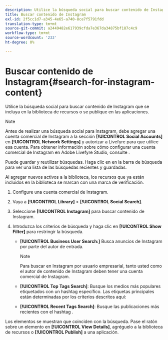 ```yaml
---
description: Utilice la búsqueda social para buscar contenido de Instagram que se incluya en la biblioteca de recursos o se publique en las aplicaciones.
title: Buscar contenido de Instagram
exl-id: 2f5cc1d7-a345-4e65-a740-8ce7f5791fdd
translation-type: tm+mt
source-git-commit: a2449482e617939cfda7e367da34875bf187c4c9
workflow-type: tm+mt
source-wordcount: '233'
ht-degree: 0%

---
```


# Buscar contenido de Instagram{#search-for-instagram-content}

Utilice la búsqueda social para buscar contenido de Instagram que se incluya en la biblioteca de recursos o se publique en las aplicaciones.

>[!NOTE]
>
>Antes de realizar una búsqueda social para Instagram, debe agregar una cuenta comercial de Instagram a la sección **[!UICONTROL Social Accounts]** en **[!UICONTROL Network Settings]** y autorizar a Livefyre para que utilice esa cuenta. Para obtener información sobre cómo configurar una cuenta comercial de Instagram en Adobe Livefyre Studio, consulte [](../c-users-creating-accounts-with-studio-access/t-configure-social-accout-instagram/c-about-instagram-accounts.md#c_about_instagram_accounts).

Puede guardar y reutilizar búsquedas. Haga clic en en la barra de búsqueda para ver una lista de las búsquedas recientes y guardadas.

Al agregar nuevos activos a la biblioteca, los recursos que ya están incluidos en la biblioteca se marcan con una marca de verificación.

1. Configure una cuenta comercial de Instagram.
1. Vaya a **[!UICONTROL Library]** > **[!UICONTROL Social Search]**.
1. Seleccione **[!UICONTROL Instagram]** para buscar contenido de Instagram.
1. Introduzca los criterios de búsqueda y haga clic en **[!UICONTROL Show Filter]** para restringir la búsqueda.

   * **[!UICONTROL Business User Search:]** Busca anuncios de Instagram por parte del autor de entrada.

      >[!NOTE]
      >
      >Para buscar en Instagram por usuario empresarial, tanto usted como el autor de contenido de Instagram deben tener una cuenta comercial de Instagram.

   * **[!UICONTROL Top Tags Search]**: Busque los medios más populares etiquetados con un hashtag específico. Las etiquetas principales están determinadas por los criterios descritos aquí: [](https://developers.facebook.com/docs/instagram-api/reference/hashtag/top-media)

   * **[!UICONTROL Recent Tags Search]**: Busque las publicaciones más recientes con el hashtag .

Los elementos se muestran que coinciden con la búsqueda. Pase el ratón sobre un elemento en **[!UICONTROL View Details]**, agréguelo a la biblioteca de recursos o **[!UICONTROL Publish]** a una aplicación.
